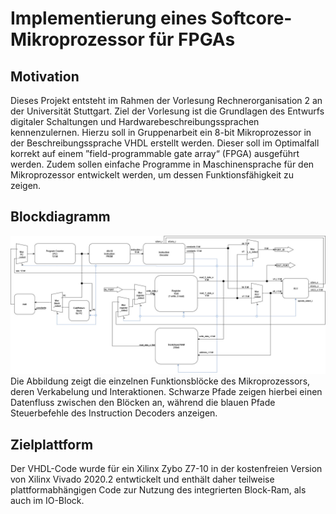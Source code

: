 # Implementierung eines Softcore-Mikroprozessor für FPGAs
## Motivation
Dieses Projekt entsteht im Rahmen der Vorlesung Rechnerorganisation 2 an der Universität Stuttgart. Ziel der Vorlesung ist die Grundlagen des Entwurfs digitaler Schaltungen und Hardwarebeschreibungssprachen kennenzulernen. Hierzu soll in Gruppenarbeit ein 8-bit Mikroprozessor in der Beschreibungssprache VHDL erstellt werden. Dieser soll im Optimalfall korrekt auf einem ”field-programmable gate array“ (FPGA) ausgeführt werden. Zudem sollen einfache Programme in Maschinensprache für den Mikroprozessor entwickelt werden, um dessen Funktionsfähigkeit zu zeigen.
## Blockdiagramm
![Blockdiagramm](./Blockbeschreibungen/BlockdiagramErweitert.jpg?raw=true "TEST")
Die Abbildung zeigt die einzelnen Funktionsblöcke des Mikroprozessors, deren Verkabelung und Interaktionen. Schwarze Pfade zeigen hierbei einen Datenfluss zwischen den Blöcken an, während die blauen Pfade Steuerbefehle des Instruction Decoders anzeigen.
## Zielplattform
Der VHDL-Code wurde für ein Xilinx Zybo Z7-10 in der kostenfreien Version von Xilinx Vivado 2020.2 entwtickelt und enthält daher teilweise plattformabhängigen Code zur Nutzung des integrierten Block-Ram, als auch im IO-Block.
